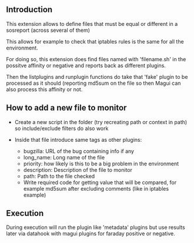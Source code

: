 ## Introduction

This extension allows to define files that must be equal or different in a sosreport (across several of them)

This allows for example to check that iptables rules is the same for all the environment.

For doing so, this extension does find files named with 'filename.sh' in the possitve affinity or negative and reports back as different plugins.

Then the listplugins and runplugin functions do take that 'fake' plugin to be processed as it should (reporting md5sum on the file so then Magui can also process this affinity or not.

## How to add a new file to monitor

- Create a new script in the folder (try recreating path or context in path) so include/exclude filters do also work

- Inside that file introduce same tags as other plugins:
    - bugzilla: URL of the bug containing info if any
    - long_name: Long name of the file
    - priority: how likely is this to be a big problem in the environment
    - description: Description of the file to monitor
    - path: Path to the file checked
    - Write required code for getting value that will be compared, for example md5sum after excluding comments (like in iptables example)

## Execution

During execution will run the plugin like 'metadata' plugins but use results later via datahook with magui plugins for faraday positive or negative.
